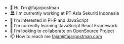 - 👋 Hi, I’m @fajarpostman
- 🏛️ I'm currently working at PT Asia Sekuriti Indonesia
- 👀 I’m interested in PHP and JavaScript
- 🌱 I’m currently learning JavaScript React Framework
- 💞️ I’m looking to collaborate on OpenSource Project 
- 📫 How to reach me fajar@fajarpostman.com

<!---
fajarpostman/fajarpostman is a ✨ special ✨ repository because its `README.md` (this file) appears on your GitHub profile.
You can click the Preview link to take a look at your changes.
--->
